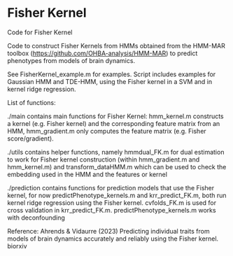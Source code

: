 # Fisher Kernel

Code for Fisher Kernel

Code to construct Fisher Kernels from HMMs obtained from the HMM-MAR toolbox (https://github.com/OHBA-analysis/HMM-MAR) to predict phenotypes from models of brain dynamics. 

See FisherKernel_example.m for examples. Script includes examples for Gaussian HMM and TDE-HMM, using the Fisher kernel in a SVM and in kernel ridge regression. 

List of functions:

./main contains main functions for Fisher Kernel: hmm_kernel.m constructs a kernel (e.g. Fisher kernel) and the corresponding feature matrix from an HMM, hmm_gradient.m only computes the feature matrix (e.g. Fisher score/gradient).

./utils contains helper functions, namely hmmdual_FK.m for dual estimation to work for Fisher kernel construction (within hmm_gradient.m and hmm_kernel.m) and transform_dataHMM.m which can be used to check the embedding used in the HMM and the features or kernel

./prediction contains functions for prediction models that use the Fisher kernel, for now predictPhenotype_kernels.m and krr_predict_FK.m, both run kernel ridge regression using the Fisher kernel. cvfolds_FK.m is used for cross validation in krr_predict_FK.m. predictPhenotype_kernels.m works with deconfounding

Reference: Ahrends & Vidaurre (2023) Predicting individual traits from models of brain dynamics accurately and reliably using the Fisher kernel. biorxiv
